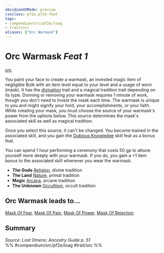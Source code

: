 ```yaml
---
obsidianUIMode: preview
cssclass: pf2e,pf2e-feat
tags:
- compendium/src/pf2e/loag
- trait/orc
aliases: ["Orc Warmask"]
---
```

# Orc Warmask  *Feat 1*  
[orc](orc.md "Orc Ancestry & Heritage Trait")  


You paint your face to create a warmask, an invested magic item of negligible Bulk with an item level equal to your level and a usage of worn (mask). It has the [divination](divination.md "Divination School Trait") trait and a magical tradition trait depending on its type. Donning or removing your warmask requires 1 minute of work, though you don't need to Invest the mask each time. The warmask is unique to you and might signify your hold, your accomplishments, or your faith. While creating your mask, you must choose the source of your warmask's power from the options below. This source determines the mask's associated skill as well as magical tradition.

Once you select this source, it can't be changed. You become trained in the associated skill, and you gain the [Dubious Knowledge](dubious-knowledge.md) skill feat as a bonus feat.

You can spend 1 hour performing a ceremony that costs 50 gp to attune yourself more deeply with your warmask. If you do, you gain a +1 item bonus to the associated skill whenever you wear the warmask.

- **The Gods** [Religion](skills.md#Religion), divine tradition
- **The Land** [Nature](skills.md#Nature), primal tradition
- **Magic** [Arcana](skills.md#Arcana), arcane tradition
- **The Unknown** [Occultism](skills.md#Occultism), occult tradition

## Orc Warmask leads to...

[Mask Of Fear](mask-of-fear-loag.md), [Mask Of Pain](mask-of-pain-loag.md), [Mask Of Power](mask-of-power-loag.md), [Mask Of Rejection](mask-of-rejection-loag.md)

## Summary

*Source: Lost Omens: Ancestry Guide p. 51*  
%% #compendium/src/pf2e/loag #trait/orc %%